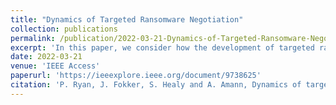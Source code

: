 ```yaml
---
title: "Dynamics of Targeted Ransomware Negotiation"
collection: publications
permalink: /publication/2022-03-21-Dynamics-of-Targeted-Ransomware-Negotiation
excerpt: 'In this paper, we consider how the development of targeted ransomware has affected the dynamics of ransomware negotiations to better understand how to respond to ransomware attacks. We construct a model of ransomware negotiations as an asymmetric non-cooperative two-player game. In particular, our model considers the investments that a malicious actor must make in order to conduct a successful targeted ransomware attack. We demonstrate how imperfect information is a crucial feature for replicating observed real-world behaviour. Furthermore, we present optimal strategies for both the malicious actor and the target, and demonstrate how imperfect information results in a non-trivial optimal strategy for the malicious actor.'
date: 2022-03-21
venue: 'IEEE Access'
paperurl: 'https://ieeexplore.ieee.org/document/9738625'
citation: 'P. Ryan, J. Fokker, S. Healy and A. Amann, Dynamics of targeted ransomware negotiation , IEEE Access, 10:3283632844, 2022'
---
```

